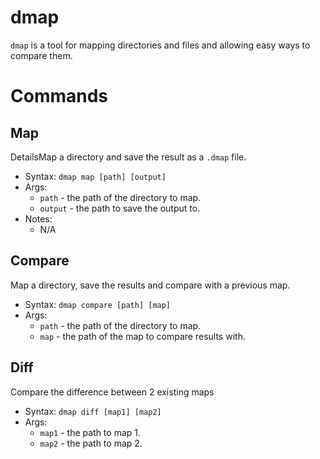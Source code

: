 # dmap

`dmap` is a tool for mapping directories and files and allowing easy ways to compare them.


# Commands

## Map

DetailsMap a directory and save the result as a `.dmap` file.

* Syntax: `dmap map [path] [output]`
* Args: 
    * `path` - the path of the directory to map.
    * `output` - the path to save the output to.
* Notes:
    * N/A

## Compare

Map a directory, save the results and compare with a previous map.

* Syntax: `dmap compare [path] [map]`
* Args:
    * `path` - the path of the directory to map.
    * `map` - the path of the map to compare results with.

## Diff

Compare the difference between 2 existing maps

* Syntax: `dmap diff [map1] [map2]`
* Args:
    * `map1` - the path to map 1.
    * `map2` - the path to map 2.